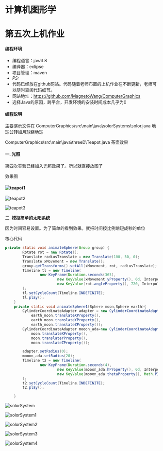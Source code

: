 # 计算机图形学
# 第五次上机作业
#### 编程环境

- 编程语言：java1.8
- 编译器：eclipse
- 项目管理：maven
- *PS:*
- 代码已经放在github网站。代码随着老师布置的上机作业在不断更新，老师可以随时查阅代码细节。
- 网站地址：https://github.com/MagnetoWang/ComputerGraphics
- 选择Java的原因，跨平台，开发环境的安装时间成本几乎为0



#### 编程说明

主要演示文件在 ComputerGraphics\src\main\java\solorSystems\solor.java  地球公转加月球绕地球

ComputerGraphics\src\main\java\threeD\Teapot.java  茶壶效果

#### 一. 光照

第四次实验已经加入光照效果了。所以就直接放图了

效果图

#### ![teapot1](teapot1.png)



![teapot2](teapot2.png)



![teapot3](teapot3.png)



二. **模拟简单的太阳系统**

因为时间容易设置。为了简单的看到效果。就把时间按比例缩短成秒的单位

核心代码

```java
private static void animateSphere(Group group) {
		Rotate rot = new Rotate();
		Translate radiusTranslate = new Translate(100, 50, 0);
		Translate xMovement = new Translate();
		group.getTransforms().setAll(xMovement, rot, radiusTranslate);
		Timeline tl = new Timeline(
				new KeyFrame(Duration.seconds(365),
						new KeyValue(xMovement.yProperty(), 0d, Interpolator.LINEAR),
						new KeyValue(rot.angleProperty(), 720, Interpolator.LINEAR))
		);
		tl.setCycleCount(Timeline.INDEFINITE);
		tl.play();
	}
	private static void animateSphere1(Sphere moon,Sphere earth){
		CylinderCoordinateAdapter adapter = new CylinderCoordinateAdapter(
			earth_moon.translateXProperty(),
			earth_moon.translateYProperty(),
			earth_moon.translateZProperty());
		CylinderCoordinateAdapter mooon_ada=new CylinderCoordinateAdapter(
			moon.translateXProperty(),
			moon.translateYProperty(),
			moon.translateZProperty());

		adapter.setRadius(0);
		mooon_ada.setRadius(20);
		Timeline t2 = new Timeline(
				new KeyFrame(Duration.seconds(4),
						new KeyValue(mooon_ada.hProperty(), 0d, Interpolator.LINEAR),
						new KeyValue(mooon_ada.thetaProperty(), Math.PI *6, 									Interpolator.LINEAR))
		);
		t2.setCycleCount(Timeline.INDEFINITE);
		t2.play();

	}
```



![solorSystem](solorSystem.png)





![solorSystem1](solorSystem1.png)





![solorSystem2](solorSystem2.png)



![solorSystem3](solorSystem3.png)





![solorSystem4](solorSystem4.png)

